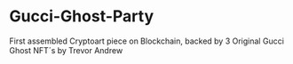 # Gucci-Ghost-Party
First assembled Cryptoart piece on Blockchain, backed by 3 Original Gucci Ghost NFT´s by Trevor Andrew
